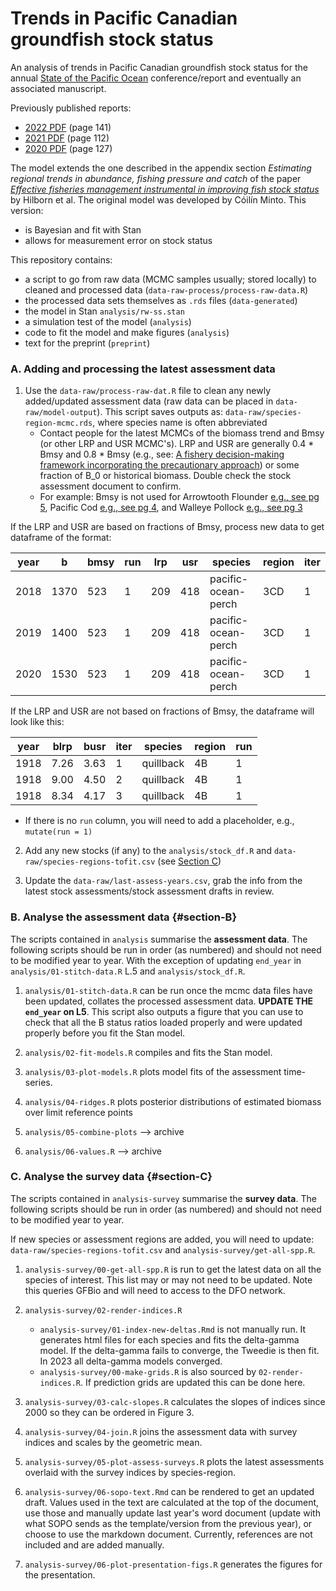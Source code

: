 # Trends in Pacific Canadian groundfish stock status

An analysis of trends in Pacific Canadian groundfish stock status for the annual [State of the Pacific Ocean](https://www.dfo-mpo.gc.ca/oceans/soto-rceo/pacific-pacifque/index-eng.html) conference/report and eventually an associated manuscript.

Previously published reports:

* [2022 PDF](https://waves-vagues.dfo-mpo.gc.ca/library-bibliotheque/41199248.pdf) (page 141)
* [2021 PDF](https://waves-vagues.dfo-mpo.gc.ca/library-bibliotheque/41067113.pdf) (page 112)
* [2020 PDF](https://waves-vagues.dfo-mpo.gc.ca/library-bibliotheque/41067113.pdf) (page 127)

The model extends the one described in the appendix section *Estimating regional trends in abundance, fishing pressure and catch* of the paper [*Effective fisheries management instrumental in improving fish stock status*](https://doi.org/10.1073/pnas.1909726116) by Hilborn et al. The original model was developed by Cóilín Minto. This version:
* is Bayesian and fit with Stan
* allows for measurement error on stock status

This repository contains:
* a script to go from raw data (MCMC samples usually; stored locally) to cleaned and processed data (`data-raw-process/process-raw-data.R`)
* the processed data sets themselves as `.rds` files (`data-generated`)
* the model in Stan `analysis/rw-ss.stan`
* a simulation test of the model (`analysis`)
* code to fit the model and make figures (`analysis`)
* text for the preprint (`preprint`)

### A. Adding and processing the latest assessment data
1. Use the `data-raw/process-raw-dat.R` file to clean any newly added/updated assessment data (raw data can be placed in `data-raw/model-output`). This script saves outputs as: `data-raw/species-region-mcmc.rds`, where species name is often abbreviated 
    - Contact people for the latest MCMCs of the biomass trend and Bmsy (or other LRP and USR MCMC's). LRP and USR are generally 0.4 * Bmsy and 0.8 * Bmsy (e.g., see: [A fishery decision-making framework incorporating the precautionary approach](https://www.dfo-mpo.gc.ca/reports-rapports/regs/sff-cpd/precaution-eng.htm)) or some fraction of B_0 or historical biomass. Double check the stock assessment document to confirm. 
    - For example: Bmsy is not used for Arrowtooth Flounder [e.g., see pg 5](https://www.dfo-mpo.gc.ca/csas-sccs/Publications/SAR-AS/2023/2023_042-eng.pdf), Pacific Cod [e.g., see pg 4](https://publications.gc.ca/collections/collection_2021/mpo-dfo/fs70-7/Fs70-7-2021-002-eng.pdf), and Walleye Pollock [e.g., see pg 3](https://waves-vagues.dfo-mpo.gc.ca/library-bibliotheque/40987395.pdf)

If the LRP and USR are based on fractions of Bmsy, process new data to get dataframe of the format: 

| year | b    | bmsy | run | lrp | usr | species             | region | iter |
| ---- | ---- | ---- | --- | --- | --- | ------------------- | ------ | ---- |
| 2018 | 1370 | 523  | 1   | 209 | 418 | pacific-ocean-perch  | 3CD    | 1    |
| 2019 | 1400 | 523  | 1   | 209 | 418 | pacific-ocean-perch  | 3CD    | 1    |
| 2020 | 1530 | 523  | 1   | 209 | 418 | pacific-ocean-perch  | 3CD    | 1    |

If the LRP and USR are not based on fractions of Bmsy, the dataframe will look like this:

| year | blrp | busr | iter | species   | region | run |
| ---- | ---- | ---- | ---- | --------- | ------ | --- |
| 1918 | 7.26 | 3.63 | 1    | quillback | 4B     | 1   |
| 1918 | 9.00 | 4.50 | 2    | quillback | 4B     | 1   |
| 1918 | 8.34 | 4.17 | 3    | quillback | 4B     | 1   |


- If there is no `run` column, you will need to add a placeholder, e.g., `mutate(run = 1)`


2. Add any new stocks (if any) to the `analysis/stock_df.R` and `data-raw/species-regions-tofit.csv` (see [Section C](#section-C))

3. Update the `data-raw/last-assess-years.csv`, grab the info from the latest stock assessments/stock assessment drafts in review.


### B. Analyse the assessment data {#section-B}
The scripts contained in `analysis` summarise the **assessment data**. The following scripts should be run in order (as numbered) and should not need to be modified year to year. With the exception of updating `end_year` in `analysis/01-stitch-data.R` L.5 and `analysis/stock_df.R`.

1. `analysis/01-stitch-data.R` can be run once the mcmc data files have been updated, collates the processed assessment data. **UPDATE THE `end_year` on L5**. This script also outputs a figure that you can use to check that all the B status ratios loaded properly and were updated properly before you fit the Stan model.

2. `analysis/02-fit-models.R` compiles and fits the Stan model.

3. `analysis/03-plot-models.R` plots model fits of the assessment time-series.

4. `analysis/04-ridges.R` plots posterior distributions of estimated biomass over limit reference points

5. `analysis/05-combine-plots` --> archive

6. `analysis/06-values.R` --> archive

### C. Analyse the survey data {#section-C}
The scripts contained in `analysis-survey` summarise the **survey data**. The following scripts should be run in order (as numbered) and should not need to be modified year to year. 

If new species or assessment regions are added, you will need to update:
`data-raw/species-regions-tofit.csv` and `analysis-survey/get-all-spp.R`.

1. `analysis-survey/00-get-all-spp.R` is run to get the latest data on all the species of interest. This list may or may not need to be updated. Note this queries GFBio and will need to access to the DFO network.

2. `analysis-survey/02-render-indices.R` 
    - `analysis-survey/01-index-new-deltas.Rmd` is not manually run. It generates html files for each species and fits the delta-gamma model. If the delta-gamma fails to converge, the Tweedie is then fit. In 2023 all delta-gamma models converged. 
    - `analysis-survey/00-make-grids.R` is also sourced by `02-render-indices.R`. If prediction grids are updated this can be done here.

3. `analysis-survey/03-calc-slopes.R` calculates the slopes of indices since 2000 so they can be ordered in Figure 3.

4. `analysis-survey/04-join.R` joins the assessment data with survey indices and scales by the geometric mean.

5. `analysis-survey/05-plot-assess-surveys.R` plots the latest assessments overlaid with the survey indices by species-region. 

7. `analysis-survey/06-sopo-text.Rmd` can be rendered to get an updated draft. Values used in the text are calculated at the top of the document, use those and manually update last year's word document (update with what SOPO sends as the template/version from the previous year), or choose to use the markdown document. Currently, references are not included and are added manually. 

8. `analysis-survey/06-plot-presentation-figs.R` generates the figures for the presentation. 
